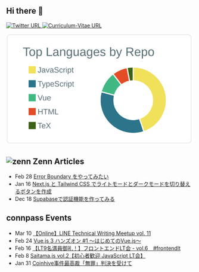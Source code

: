 ## Hi there 👋

<!--
**TakaShinoda/TakaShinoda** is a ✨ _special_ ✨ repository because its `README.md` (this file) appears on your GitHub profile.

Here are some ideas to get you started:

- 🔭 I’m currently working on ...
- 🌱 I’m currently learning ...
- 👯 I’m looking to collaborate on ...
- 🤔 I’m looking for help with ...
- 💬 Ask me about ...
- 📫 How to reach me: ...
- 😄 Pronouns: ...
- ⚡ Fun fact: ...
-->

<p align="left"> 
    <a href="https://twitter.com/tttttt_621_s">
        <img alt="Twitter URL" src="https://img.shields.io/twitter/url?style=social&url=https%3A%2F%2Ftwitter.com%2Ftttttt_621_s">
    </a>
    <a href="https://github.com/TakaShinoda/curriculum-vitae">
        <img alt="Curriculum-Vitae URL" src="https://img.shields.io/badge/Curriculum_Vitae-informational">
    </a>
</p>


[![](https://raw.githubusercontent.com/TakaShinoda/TakaShinoda/master/profile-summary-card-output/default/1-repos-per-language.svg)](https://github.com/vn7n24fzkq/github-profile-summary-cards)


## ![zenn](https://t0.gstatic.com/faviconV2?client=SOCIAL&type=FAVICON&fallback_opts=TYPE,SIZE,URL&url=https://zenn.dev/&size=32) Zenn Articles

<!-- profile updater begin: zenn -->
- Feb 28 [Error Boundary をやってみたい](https://zenn.dev/taka_shino/articles/eccce2ee48e17f)
- Jan 16 [Next.js と Tailwind CSS でライトモードとダークモードを切り替えるボタンを作成](https://zenn.dev/taka_shino/articles/a6c176da799c91)
- Dec 18 [Supabaseで認証機能を作ってみる](https://zenn.dev/taka_shino/articles/bengo4-advent-calendar-18)
<!-- profile updater end: zenn -->


## connpass Events

<!-- profile updater begin: connpass -->
- Mar 10 [【Online】LINE Technical Writing Meetup vol. 11](https://line.connpass.com/event/240461/)
- Feb 24 [Vue.js 3 ハンズオン #1 ～はじめてのVue.js～](https://vuejs-meetup.connpass.com/event/236086/)
- Feb 16 [【LT9名満員御礼！】フロントエンドLT会 - vol.6　#frontendlt](https://rakus.connpass.com/event/234673/)
- Feb 8 [Saitama.js vol.2【初心者歓迎 JavaScript LT会】](https://saitamajs.connpass.com/event/233089/)
- Jan 31 [Coinhive事件最高裁「無罪」判決を受けて](https://hackers.connpass.com/event/236705/)
<!-- profile updater end: connpass -->